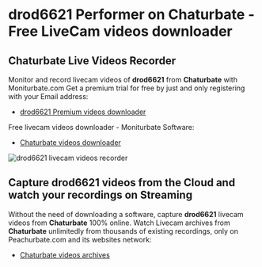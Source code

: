 # drod6621 Performer on Chaturbate - Free LiveCam videos downloader

## Chaturbate Live Videos Recorder

Monitor and record livecam videos of **drod6621** from **Chaturbate** with Moniturbate.com
Get a premium trial for free by just and only registering with your Email address:
* [drod6621 Premium videos downloader](https://moniturbate.com/request-demo-licence-key.html)

Free livecam videos downloader - Moniturbate Software:
* [Chaturbate videos downloader](https://moniturbate.com/moniturbate-download-software.html)

![drod6621 livecam videos recorder](https://peachurnet.com/templates/moniturbate-software.png)


## Capture drod6621 videos from the Cloud and watch your recordings on Streaming

Without the need of downloading a software, capture **drod6621** livecam videos from **Chaturbate** 100% online.
Watch Livecam archives from **Chaturbate** unlimitedly from thousands of existing recordings, only on Peachurbate.com and its websites network:
* [Chaturbate videos archives](https://peachurnet.com/)